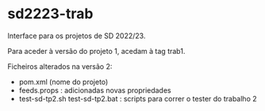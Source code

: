 # sd2223-trab

Interface para os projetos de SD 2022/23.

Para aceder à versão do projeto 1, acedam à tag trab1.

Ficheiros alterados na versão 2:

* pom.xml (nome do projeto)
* feeds.props : adicionadas novas propriedades
* test-sd-tp2.sh test-sd-tp2.bat : scripts para correr o tester do trabalho 2
